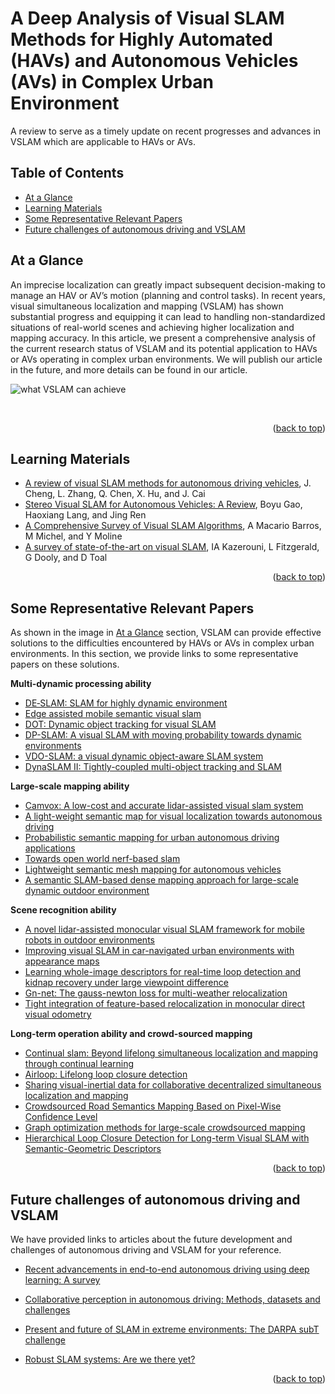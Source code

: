 # A Deep Analysis of Visual SLAM Methods for Highly Automated (HAVs) and Autonomous Vehicles (AVs) in Complex  Urban Environment
A review to serve as a timely update on recent progresses and advances in VSLAM which are applicable to HAVs or AVs.

## Table of Contents
- [At a Glance](#at-a-glance)
- [Learning Materials](#learning-materials)
- [Some Representative Relevant Papers](#some-representative-relevant-papers)
- [Future challenges of autonomous driving and VSLAM](#future-challenges-of-autonomous-driving-and-vslam)
  
## At a Glance
An imprecise localization can greatly impact subsequent decision-making to manage an HAV or AV’s motion (planning and control tasks). In recent years, visual simultaneous localization and mapping (VSLAM) has shown substantial progress and equipping it can lead to handling non-standardized situations of real-world scenes and achieving higher localization and mapping accuracy. In this article, we present a comprehensive analysis of the current research status of VSLAM and its potential application to HAVs or AVs operating in complex urban environments. We will publish our article in the future, and more details can be found in our article.
<br/>

![what VSLAM can achieve](https://github.com/bumblebee15138/A-Deep-Analysis-of-VSLAM-Methods-for-HAVs-and-AVs-in-Complex-Urban-Environment/blob/main/assets/what%20VSLAM%20can%20achieve.png)

<br/>
<p align="right">(<a href="#top">back to top</a>)</p>

## Learning Materials
- [A review of visual SLAM methods for autonomous driving vehicles](https://www.sciencedirect.com/science/article/pii/S0952197622001853), J. Cheng, L. Zhang, Q. Chen, X. Hu, and J. Cai
- [Stereo Visual SLAM for Autonomous Vehicles: A Review](https://ieeexplore.ieee.org/abstract/document/9283161), Boyu Gao, Haoxiang Lang, and Jing Ren
- [A Comprehensive Survey of Visual SLAM Algorithms](https://www.mdpi.com/2218-6581/11/1/24), A Macario Barros, M Michel, and Y Moline
- [A survey of state-of-the-art on visual SLAM](https://www.sciencedirect.com/science/article/pii/S0957417422010156), IA Kazerouni, L Fitzgerald, G Dooly, and D Toal
<p align="right">(<a href="#top">back to top</a>)</p>

## Some Representative Relevant Papers
As shown in the image in [At a Glance](#at-a-glance) section, VSLAM can provide effective solutions to the difficulties encountered by HAVs or AVs in complex urban environments. In this section, we provide links to some representative papers on these solutions.

**Multi-dynamic processing ability**
- [DE‐SLAM: SLAM for highly dynamic environment](https://onlinelibrary.wiley.com/doi/abs/10.1002/rob.22062)
- [Edge assisted mobile semantic visual slam](https://ieeexplore.ieee.org/abstract/document/9155438)
- [DOT: Dynamic object tracking for visual SLAM](https://ieeexplore.ieee.org/abstract/document/9561452)
- [DP-SLAM: A visual SLAM with moving probability towards dynamic environments](https://www.sciencedirect.com/science/article/abs/pii/S0020025520311841)
- [VDO-SLAM: a visual dynamic object-aware SLAM system](https://arxiv.org/abs/2005.11052)
- [DynaSLAM II: Tightly-coupled multi-object tracking and SLAM](https://ieeexplore.ieee.org/abstract/document/9385844)

**Large-scale mapping ability**
- [Camvox: A low-cost and accurate lidar-assisted visual slam system](https://ieeexplore.ieee.org/abstract/document/9561149)
- [A light-weight semantic map for visual localization towards autonomous driving](https://ieeexplore.ieee.org/abstract/document/9561663)
- [Probabilistic semantic mapping for urban autonomous driving applications](https://ieeexplore.ieee.org/abstract/document/9341738)
- [Towards open world nerf-based slam](https://ieeexplore.ieee.org/abstract/document/10229827)
- [Lightweight semantic mesh mapping for autonomous vehicles](https://ieeexplore.ieee.org/abstract/document/9560996)
- [A semantic SLAM-based dense mapping approach for large-scale dynamic outdoor environment](https://www.sciencedirect.com/science/article/abs/pii/S0263224122011976)

**Scene recognition ability**
- [A novel lidar-assisted monocular visual SLAM framework for mobile robots in outdoor environments](https://ieeexplore.ieee.org/abstract/document/9826793)
- [Improving visual SLAM in car-navigated urban environments with appearance maps](https://ieeexplore.ieee.org/abstract/document/9341451)
- [Learning whole-image descriptors for real-time loop detection and kidnap recovery under large viewpoint difference](https://www.sciencedirect.com/science/article/abs/pii/S0921889021000981)
- [Gn-net: The gauss-newton loss for multi-weather relocalization](https://ieeexplore.ieee.org/abstract/document/8954808)
- [Tight integration of feature-based relocalization in monocular direct visual odometry](https://ieeexplore.ieee.org/abstract/document/9561217)

**Long-term operation ability and crowd-sourced mapping**
- [Continual slam: Beyond lifelong simultaneous localization and mapping through continual learning](https://link.springer.com/chapter/10.1007/978-3-031-25555-7_3)
- [Airloop: Lifelong loop closure detection](https://ieeexplore.ieee.org/abstract/document/9811658)
- [Sharing visual-inertial data for collaborative decentralized simultaneous localization and mapping](https://www.sciencedirect.com/science/article/abs/pii/S0921889021002177)
- [Crowdsourced Road Semantics Mapping Based on Pixel-Wise Confidence Level](https://link.springer.com/article/10.1007/s42154-021-00173-x)
- [Graph optimization methods for large-scale crowdsourced mapping](https://ieeexplore.ieee.org/abstract/document/9190292)
- [Hierarchical Loop Closure Detection for Long-term Visual SLAM with Semantic-Geometric Descriptors](https://ieeexplore.ieee.org/abstract/document/9564866)

<p align="right">(<a href="#top">back to top</a>)</p>

## Future challenges of autonomous driving and VSLAM
We have provided links to articles about the future development and challenges of autonomous driving and VSLAM for your reference.
- [Recent advancements in end-to-end autonomous driving using deep learning: A survey](https://ieeexplore.ieee.org/abstract/document/10258330)
- [Collaborative perception in autonomous driving: Methods, datasets and challenges](https://arxiv.org/abs/2301.06262)
- [Present and future of SLAM in extreme environments: The DARPA subT challenge](https://ieeexplore.ieee.org/abstract/document/10286080/)
- [Robust SLAM systems: Are we there yet?](https://ieeexplore.ieee.org/abstract/document/9636814)

  <p align="right">(<a href="#top">back to top</a>)</p>
